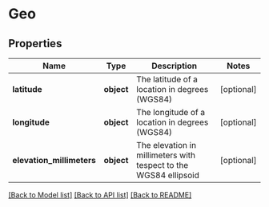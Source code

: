 # Geo

## Properties
Name | Type | Description | Notes
------------ | ------------- | ------------- | -------------
**latitude** | **object** | The latitude of a location in degrees (WGS84) | [optional] 
**longitude** | **object** | The longitude of a location in degrees (WGS84) | [optional] 
**elevation_millimeters** | **object** | The elevation in millimeters with tespect to the WGS84 ellipsoid | [optional] 

[[Back to Model list]](../README.md#documentation-for-models) [[Back to API list]](../README.md#documentation-for-api-endpoints) [[Back to README]](../README.md)


